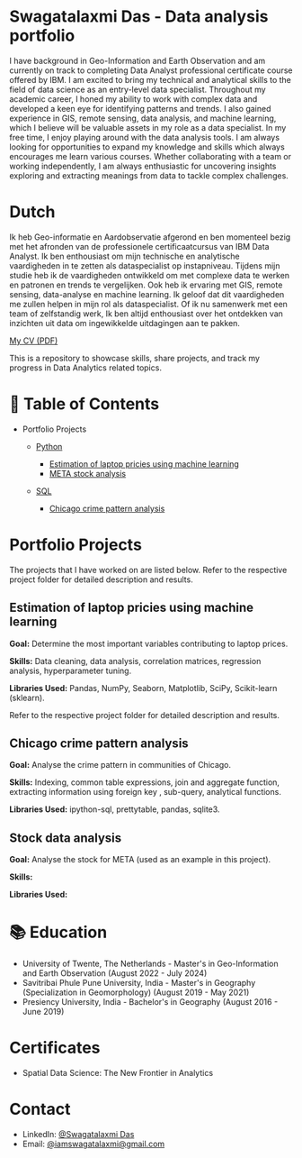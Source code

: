 # Swagatalaxmi Das - Data analysis portfolio
I have background in Geo-Information and Earth Observation and am currently on track to completing Data Analyst professional certificate course offered by IBM. I am excited to bring my technical and analytical skills to the field of data science as an entry-level data specialist.
Throughout my academic career, I honed my ability to work with complex data and developed a keen eye for identifying patterns and trends. I also gained experience in GIS, remote sensing, data analysis, and machine learning, which I believe will be valuable assets in my role as a data specialist.
In my free time, I enjoy playing around with the data analysis tools. I am always looking for opportunities to expand my knowledge and skills which always encourages me learn various courses. 
Whether collaborating with a team or working independently, I am always enthusiastic for uncovering insights exploring and extracting meanings from data to tackle complex challenges.

# Dutch
Ik heb Geo-informatie en Aardobservatie afgerond en ben momenteel bezig met het afronden van de professionele certificaatcursus van IBM Data Analyst. Ik ben enthousiast om mijn technische en analytische vaardigheden in te zetten als dataspecialist op instapniveau.
Tijdens mijn studie heb ik de vaardigheden ontwikkeld om met complexe data te werken en patronen en trends te vergelijken. Ook heb ik ervaring met GIS, remote sensing, data-analyse en machine learning. Ik geloof dat dit vaardigheden me zullen helpen in mijn rol als dataspecialist.
Of ik nu samenwerk met een team of zelfstandig werk, Ik ben altijd enthousiast over het ontdekken van inzichten uit data om ingewikkelde uitdagingen aan te pakken.

[My CV (PDF)](https://github.com/swagatalaxmi1998/Data-Analysis-Portfolio/blob/main/Swagatalaxmi%20Das%20CV.pdf)

This is a repository to showcase skills, share projects, and track my progress in Data Analytics related topics.

# 📌 Table of Contents

* Portfolio Projects

   * [Python](https://github.com/swagatalaxmi1998/Data-Analysis-Portfolio/blob/main/Portfolio%20Projects/Python)
     
     * [Estimation of laptop pricies using machine learning](https://github.com/swagatalaxmi1998/Data-Analysis-Portfolio/blob/main/Portfolio%20Projects/Python/Estimation%20of%20laptop%20prices)
     * [META stock analysis](https://github.com/swagatalaxmi1998/Data-Analysis-Portfolio/tree/main/Portfolio%20Projects/Python/Stock_data_analysis)

   * [SQL](https://github.com/swagatalaxmi1998/Data-Analysis-Portfolio/tree/main/Portfolio%20Projects/SQL)
     
     * [Chicago crime pattern analysis](https://github.com/swagatalaxmi1998/Data-Analysis-Portfolio/blob/main/Portfolio%20Projects/SQL/Chicago_crime_project.ipynb)
     
# Portfolio Projects

The projects that I have worked on are listed below. Refer to the respective project folder for detailed description and results. 

## Estimation of laptop pricies using machine learning
**Goal:** Determine the most important variables contributing to laptop prices.  

**Skills:** Data cleaning, data analysis, correlation matrices, regression analysis, hyperparameter tuning.  

**Libraries Used:** Pandas, NumPy, Seaborn, Matplotlib, SciPy, Scikit-learn (sklearn).  

Refer to the respective project folder for detailed description and results.

## Chicago crime pattern analysis
**Goal:** Analyse the crime pattern in communities of Chicago.  

**Skills:** Indexing, common table expressions, join and aggregate function, extracting information using foreign key , sub-query, analytical functions.  

**Libraries Used:** ipython-sql, prettytable, pandas, sqlite3.

## Stock data analysis
**Goal:** Analyse the stock for META (used as an example in this project).  

**Skills:** 

**Libraries Used:** 


# 📚 Education

* University of Twente, The Netherlands - Master's in Geo-Information and Earth Observation (August 2022 - July 2024)
* Savitribai Phule Pune University, India - Master's in Geography (Specialization in Geomorphology) (August 2019 - May 2021)
* Presiency University, India - Bachelor's in Geography (August 2016 - June 2019)

# Certificates

*  Spatial Data Science: The New Frontier in Analytics

# Contact

* LinkedIn: [@Swagatalaxmi Das](https://www.linkedin.com/in/swagatalaxmi-das-a072a0216)
* Email: [@iamswagatalaxmi@gmail.com](mailto:iamswagatalaxmi@gmail.com)

